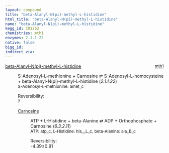 ```yaml
---
layout: compound
title: "beta-Alanyl-N(pi)-methyl-L-histidine"
html_title: "beta-Alanyl-N(pi)-methyl-L-histidine"
name: "beta-Alanyl-N(pi)-methyl-L-histidine"
kegg_id: C01262
chemistries: mth1
enzymes: 2.1.1.22
native: false
bigg_id: 
indirect_via: 
---
```

<dl><dt class='rs-product'><a href='/compounds/C01262' class='link-dark' data-bs-toggle='tooltip' data-bs-html='true' data-bs-title='KEGG: C01262'>beta-Alanyl-N(pi)-methyl-L-histidine</a><span style='float: right; max-width: 40%'><a href='/chemistries/mth1' class='link-dark opacity-50' style='font-size: small; word-wrap: anywhere;'>mth1</a></span></dt><dd><p>S-Adenosyl-L-methionine + Carnosine &#8644; S-Adenosyl-L-homocysteine + beta-Alanyl-N(pi)-methyl-L-histidine (<i>2.1.1.22</i>)<br /><span style='font-size: small;'><span data-bs-toggle='tooltip' data-bs-html='true' data-bs-title='KEGG: C00019'>S-Adenosyl-L-methionine</span>: amet_c</span><br /><div class="reversibility_info">Reversibility: <div class="progress"><div class="progress-bar bg-light" role="progressbar" style="width: 100%" aria-valuenow="0" aria-valuemin="0" aria-valuemax="100"></div></div><span>?</span><div class="progress"><div class="progress-bar bg-light" role="progressbar" style="width: 100%" aria-valuenow="0" aria-valuemin="0" aria-valuemax="10"></div></div></div></p><dl><dt><a href='/compounds/C00386' class='link-dark' data-bs-toggle='tooltip' data-bs-html='true' data-bs-title='KEGG: C00386'>Carnosine</a><span style='float: right; max-width: 40%'><a href='/chemistries/None' class='link-dark opacity-50' style='font-size: small; word-wrap: anywhere;'></a></span></dt><dd><p>ATP + L-Histidine + beta-Alanine &#8644; ADP + Orthophosphate + Carnosine (<i>6.3.2.11</i>)<br /><span style='font-size: small;'><span data-bs-toggle='tooltip' data-bs-html='true' data-bs-title='KEGG: C00002'>ATP</span>: atp_c, <span data-bs-toggle='tooltip' data-bs-html='true' data-bs-title='KEGG: C00135'>L-Histidine</span>: his__L_c, <span data-bs-toggle='tooltip' data-bs-html='true' data-bs-title='KEGG: C00099'>beta-Alanine</span>: ala_B_c</span><br /><div class="reversibility_info">Reversibility: <div class="progress" style="flex-direction: row-reverse;"><div class="progress-bar bg-success" role="progressbar" style="width: 43.87%" aria-valuenow="-4.38676179863079" aria-valuemin="0" aria-valuemax="10"></div><div class="progress-bar bg-warning" role="progressbar" style="width: 8.06%" aria-valuenow="-4.38676179863079" aria-valuemin="0" aria-valuemax="10"></div></div><span>-4.39&plusmn;0.81</span><div class="progress"><div class="progress-bar bg-danger" role="progressbar" style="width: 0%" aria-valuenow="-4.38676179863079" aria-valuemin="0" aria-valuemax="10"></div></div></div></p><dl></dl></dd></dl></dd></dl>